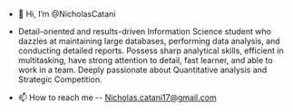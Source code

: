 - 👋 Hi, I’m @NicholasCatani
-  Detail-oriented and results-driven Information Science student who dazzles at maintaining large databases, performing data analysis, and conducting detailed reports. Possess sharp analytical skills, efficient in multitasking, have strong attention to detail, fast learner, and able to work in a team. Deeply passionate about Quantitative analysis and Strategic Competition.

- 📫 How to reach me -- Nicholas.catani17@gmail.com

<!---
NicholasCatani/NicholasCatani is a ✨ special ✨ repository because its `README.md` (this file) appears on your GitHub profile.
You can click the Preview link to take a look at your changes.
--->
